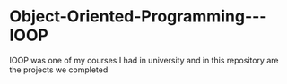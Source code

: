 # Object-Oriented-Programming---IOOP
IOOP was one of my courses I had in university and in this repository are the projects we completed 
